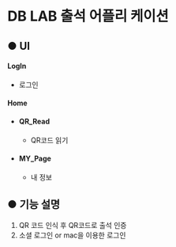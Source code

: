 # DB LAB 출석 어플리 케이션

## ● UI

#### LogIn

- 로그인

#### Home

- #### QR_Read

  - QR코드 읽기

- #### MY_Page
  - 내 정보

## ● 기능 설명

1. QR 코드 인식 후 QR코드로 출석 인증
2. 소셜 로그인 or mac을 이용한 로그인

